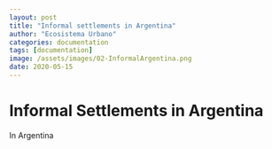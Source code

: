 ```yaml
---
layout: post
title: "Informal settlements in Argentina"
author: "Ecosistema Urbano"
categories: documentation
tags: [documentation]
image: /assets/images/02-InformalArgentina.png
date: 2020-05-15
---
```


# Informal Settlements in Argentina

In Argentina
